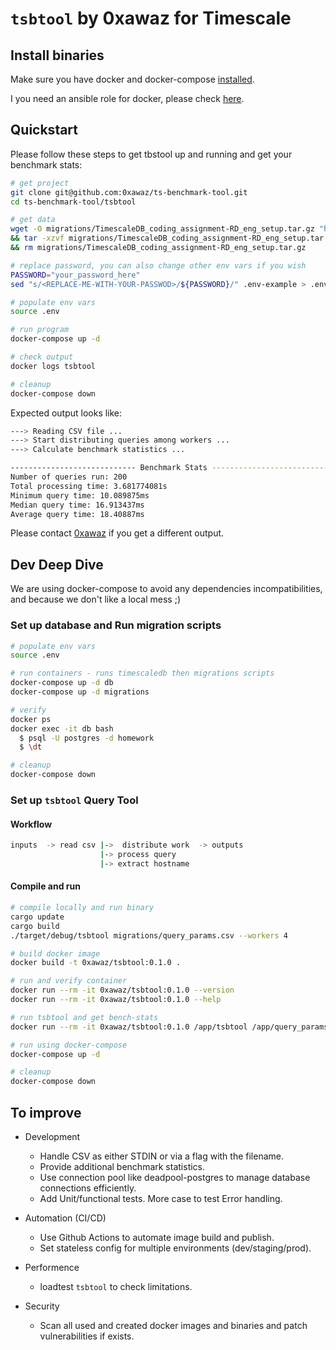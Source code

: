 # `tsbtool` by 0xawaz for Timescale

## Install binaries

Make sure you have docker and docker-compose [installed](https://docs.docker.com/engine/install/).

I you need an ansible role for docker, please check [here](https://github.com/0xawaz/awaz-penumbra-testnet/blob/main/infra/roles/docker/tasks/main.yml).

## Quickstart

Please follow these steps to get tbstool up and running and get your benchmark stats:

```sh
# get project
git clone git@github.com:0xawaz/ts-benchmark-tool.git
cd ts-benchmark-tool/tsbtool

# get data
wget -O migrations/TimescaleDB_coding_assignment-RD_eng_setup.tar.gz "https://www.dropbox.com/s/17mr38w21yhgjjl/TimescaleDB_coding_assignment-RD_eng_setup.tar.gz?dl=1" \
&& tar -xzvf migrations/TimescaleDB_coding_assignment-RD_eng_setup.tar.gz -C migrations/ \
&& rm migrations/TimescaleDB_coding_assignment-RD_eng_setup.tar.gz

# replace password, you can also change other env vars if you wish
PASSWORD="your_password_here"
sed "s/<REPLACE-ME-WITH-YOUR-PASSWOD>/${PASSWORD}/" .env-example > .env

# populate env vars
source .env

# run program
docker-compose up -d

# check output
docker logs tsbtool

# cleanup
docker-compose down
```

Expected output looks like:

```sh
---> Reading CSV file ...
---> Start distributing queries among workers ...
---> Calculate benchmark statistics ...

---------------------------- Benchmark Stats ----------------------------
Number of queries run: 200
Total processing time: 3.681774081s
Minimum query time: 10.089875ms
Median query time: 16.913437ms
Average query time: 18.40887ms
```

Please contact [0xawaz](https://t.me/oxawaz) if you get a different output.

## Dev Deep Dive

We are using docker-compose to avoid any dependencies incompatibilities, and because we don't like a local mess ;)

### Set up database and Run migration scripts

```sh
# populate env vars
source .env

# run containers - runs timescaledb then migrations scripts
docker-compose up -d db
docker-compose up -d migrations

# verify
docker ps
docker exec -it db bash
  $ psql -U postgres -d homework
  $ \dt

# cleanup 
docker-compose down
```

### Set up `tsbtool` Query Tool

#### Workflow

```sh
inputs  -> read csv |->  distribute work  -> outputs
                    |-> process query
                    |-> extract hostname
```

#### Compile and run

```sh
# compile locally and run binary
cargo update
cargo build
./target/debug/tsbtool migrations/query_params.csv --workers 4

# build docker image
docker build -t 0xawaz/tsbtool:0.1.0 .

# run and verify container
docker run --rm -it 0xawaz/tsbtool:0.1.0 --version
docker run --rm -it 0xawaz/tsbtool:0.1.0 --help

# run tsbtool and get bench-stats
docker run --rm -it 0xawaz/tsbtool:0.1.0 /app/tsbtool /app/query_params.csv --workers 4

# run using docker-compose
docker-compose up -d

# cleanup
docker-compose down
```

## To improve

* Development
    * Handle CSV as either STDIN or via a flag with the filename.
    * Provide additional benchmark statistics.
    * Use connection pool like deadpool-postgres to manage database connections efficiently.
    * Add Unit/functional tests. More case to test Error handling.

* Automation (CI/CD)
    * Use Github Actions to automate image build and publish.
    * Set stateless config for multiple environments (dev/staging/prod).

* Performence
    * loadtest `tsbtool` to check limitations.

* Security
    * Scan all used and created docker images and binaries and patch vulnerabilities if exists.
